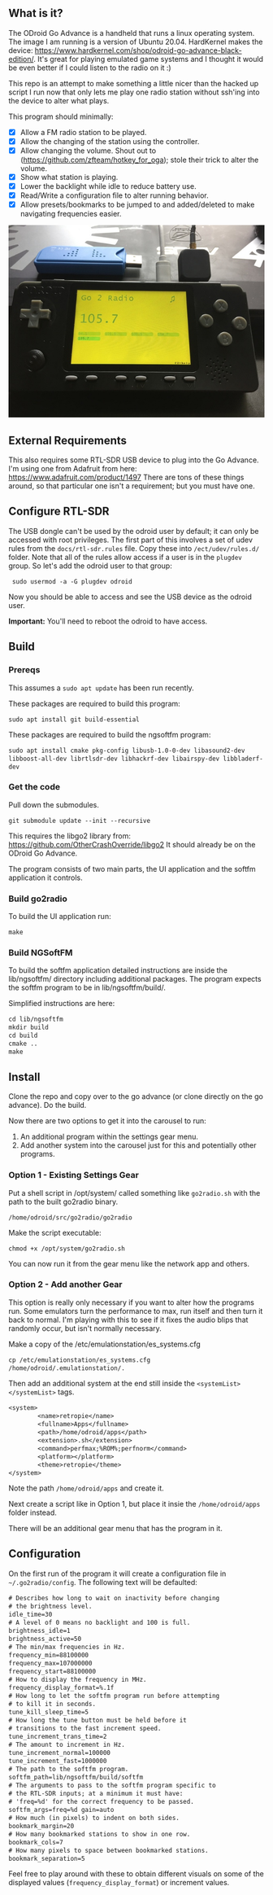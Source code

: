 ## What is it?
The ODroid Go Advance is a handheld that runs a linux operating system. The image I am running is a version of Ubuntu 20.04. HardKernel makes the device: https://www.hardkernel.com/shop/odroid-go-advance-black-edition/. It's great for playing emulated game systems and I thought it would be even better if I could listen to the radio on it :)

This repo is an attempt to make something a little nicer than the hacked up script I run now that only lets me play one radio station without ssh'ing into the device to alter what plays.

This program should minimally:

- [X] Allow a FM radio station to be played.
- [X] Allow the changing of the station using the controller.
- [X] Allow changing the volume. Shout out to (https://github.com/zfteam/hotkey_for_oga); stole their trick to alter the volume.
- [X] Show what station is playing.
- [X] Lower the backlight while idle to reduce battery use.
- [X] Read/Write a configuration file to alter running behavior.
- [X] Allow presets/bookmarks to be jumped to and added/deleted to make navigating frequencies easier.

![Go 2 Radio](/docs/go2radio_web.jpg)

## External Requirements
This also requires some RTL-SDR USB device to plug into the Go Advance. I'm using one from Adafruit from here: https://www.adafruit.com/product/1497 There are tons of these things around, so that particular one isn't a requirement; but you must have one.

## Configure RTL-SDR
The USB dongle can't be used by the odroid user by default; it can only be accessed with root privileges. The first part of this involves a set of udev rules from the `docs/rtl-sdr.rules` file. Copy these into `/ect/udev/rules.d/` folder. Note that all of the rules allow access if a user is in the `plugdev` group. So let's add the odroid user to that group:

     sudo usermod -a -G plugdev odroid

Now you should be able to access and see the USB device as the odroid user.

**Important:** You'll need to reboot the odroid to have access.

## Build

### Prereqs
This assumes a `sudo apt update` has been run recently.

These packages are required to build this program:

    sudo apt install git build-essential

These packages are required to build the ngsoftfm program:

    sudo apt install cmake pkg-config libusb-1.0-0-dev libasound2-dev libboost-all-dev librtlsdr-dev libhackrf-dev libairspy-dev libbladerf-dev

### Get the code
Pull down the submodules.

    git submodule update --init --recursive

This requires the libgo2 library from: https://github.com/OtherCrashOverride/libgo2 It should already be on the ODroid Go Advance.

The program consists of two main parts, the UI application and the softfm application it controls.

### Build go2radio
To build the UI application run:

    make

### Build NGSoftFM
To build the softfm application detailed instructions are inside the lib/ngsoftfm/ directory including additional packages. The program expects the softfm program to be in lib/ngsoftfm/build/.

Simplified instructions are here:

    cd lib/ngsoftfm
    mkdir build
    cd build
    cmake ..
    make

## Install

Clone the repo and copy over to the go advance (or clone directly on the go advance). Do the build.

Now there are two options to get it into the carousel to run:

1. An additional program within the settings gear menu.
2. Add another system into the carousel just for this and potentially other programs.

### Option 1 - Existing Settings Gear

Put a shell script in /opt/system/ called something like `go2radio.sh` with the path to the built go2radio binary.

    /home/odroid/src/go2radio/go2radio

Make the script executable:

    chmod +x /opt/system/go2radio.sh

You can now run it from the gear menu like the network app and others.

### Option 2 - Add another Gear
This option is really only necessary if you want to alter how the programs run. Some emulators turn the performance to max, run itself and then turn it back to normal. I'm playing with this to see if it fixes the audio blips that randomly occur, but isn't normally necessary.

Make a copy of the /etc/emulationstation/es_systems.cfg

    cp /etc/emulationstation/es_systems.cfg /home/odroid/.emulationstation/.

Then add an additional system at the end still inside the `<systemList> </systemList>` tags.

    <system>
            <name>retropie</name>
            <fullname>Apps</fullname>
            <path>/home/odroid/apps</path>
            <extension>.sh</extension>
            <command>perfmax;%ROM%;perfnorm</command>
            <platform></platform>
            <theme>retropie</theme>
    </system>

Note the path `/home/odroid/apps` and create it.

Next create a script like in Option 1, but place it insie the `/home/odroid/apps` folder instead.

There will be an additional gear menu that has the program in it.

## Configuration
On the first run of the program it will create a configuration file in `~/.go2radio/config`. The following text will be defaulted:

    # Describes how long to wait on inactivity before changing
    # the brightness level.
    idle_time=30
    # A level of 0 means no backlight and 100 is full.
    brightness_idle=1
    brightness_active=50
    # The min/max frequencies in Hz.
    frequency_min=88100000
    frequency_max=107000000
    frequency_start=88100000
    # How to display the frequency in MHz.
    frequency_display_format=%.1f
    # How long to let the softfm program run before attempting
    # to kill it in seconds.
    tune_kill_sleep_time=5
    # How long the tune button must be held before it
    # transitions to the fast increment speed.
    tune_increment_trans_time=2
    # The amount to increment in Hz.
    tune_increment_normal=100000
    tune_increment_fast=1000000
    # The path to the softfm program.
    softfm_path=lib/ngsoftfm/build/softfm
    # The arguments to pass to the softfm program specific to
    # the RTL-SDR inputs; at a minimum it must have:
    # 'freq=%d' for the correct frequency to be passed.
    softfm_args=freq=%d gain=auto
    # How much (in pixels) to indent on both sides.
    bookmark_margin=20
    # How many bookmarked stations to show in one row.
    bookmark_cols=7
    # How many pixels to space between bookmarked stations.
    bookmark_separation=5

Feel free to play around with these to obtain different visuals on some of the displayed values (`frequency_display_format`) or increment values.

